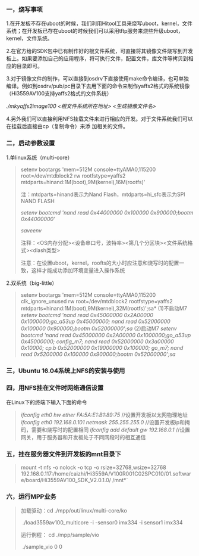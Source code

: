 ### 一，烧写事项

1.在开发板不存在uboot的时候，我们利用Hitool工具来烧写uboot，kernel，文件系统；在开发板已存在uboot的时候我们可以采用tftp服务来烧些升级uboot，kernel，文件系统。

2.在官方给的SDK包中已有制作好的根文件系统，可直接将其镜像文件烧写到开发板上。如果要添加自己的应用程序，将可执行文件，配置文件，库文件等拷贝到相应的目录即可。

3.对于镜像文件的制作，可以直接到osdrv下直接使用make命令编译，也可单独编译。例如到osdrv/pub/pc目录下去用下面的命令来制作yaffs2格式的系统镜像（Hi3559AV100支持yaffs2格式的文件系统）

*./mkyaffs2image100 <根文件系统所在地址> <生成镜像文件名> <Pagesize><ECC>*

4.另外我们可以直接利用NFS挂载文件来进行相应的开发。对于文件系统我们可以在挂载后直接由cp（复制命令）来添	加相关的文件。

### 二，启动参数设置

1.单linux系统（multi-core）

> setenv bootargs 'mem=512M console=ttyAMA0,115200 root=/dev/mtdblock2 rw rootfstype=yaffs2 mtdparts=hinand:1M(boot),9M(kernel),16M(rootfs)'
>
> 注：mtdparts=hinand表示为Nand Flash，mtdparts=hi_sfc表示为SPI NAND FLASH
>
> *setenv bootcmd 'nand read 0x44000000 0x100000 0x900000;bootm 0x44000000'*
>
> *saveenv*
>
> 注释：<OS内存分配><设备串口号，波特率><第几个分区块><文件系统格式><dlash类型>
>
> 注意：在设置uboot，kernel，roofts的大小时应注意和烧写时的配置一致，这样才能成功添加环境变量进入操作系统
>
> 

2.双系统（big-little）

> setenv bootargs 'mem=512M console=ttyAMA0,115200 clk_ignore_unused rw root=/dev/mtdblock2 rootfstype=yaffs2 mtdparts=hinand:1M(boot),9M(kernel),32M(rootfs)';sa*
> (1)不启动M7
> *setenv bootcmd 'nand read 0x45000000 0x2A00000 0x1000000;go_a53up 0x45000000; nand read 0x52000000 0x100000 0x900000;bootm 0x52000000';sa*
> (2)启动M7
> *setenv bootcmd 'nand read 0x45000000 0x2A00000 0x1000000;go_a53up 0x45000000; config_m7; nand read 0x52000000 0x3a00000 0x10000; cp.b 0x52000000 0x19000000 0x100000; go_m7; nand read 0x5200000 0x100000 0x900000;bootm 0x52000000';sa*

### 三，Ubuntu 16.04系统上NFS的安装与使用

[使用指南]: https://blog.csdn.net/csdn_duomaomao/article/details/77822883

### 四，用NFS挂在文件时网络通信设置

在Linux下的终端下输入下面的命令

> *ifconfig eth0 hw ether FA:5A:E1:B1:89:75*           //设置开发板以太网物理地址
> *ifconfig eth0 192.168.0.101 netmask 255.255.255.0*  //设置开发板ip和掩码，需要和烧写时的配置相同
> *ifconfig add default gw 192.168.0.1*                //设置网关，用于服务器和开发板处于不同网段时的相互通信

### 五，挂在服务器文件到开发板的mnt目录下

> mount -t nfs -o nolock -o tcp -o rsize=32768,wsize=32768                       	192.168.0.117:/home/caizhi/Hi3559A/V100R001C02SPC010/01.software/board/Hi3559AV100_SDK_V2.0.1.0/ /mnt*`

### 六，运行MPP业务

> 加载驱动：cd ./mpp/out/linux/multi-core/ko
>
> ​                   ./load3559av100_multicore -i -sensor0 imx334 -i sensor1 imx334
>
> 运行例程： cd ./mpp/sample/vio
>
> ​	                ./sample_vio 0 0


